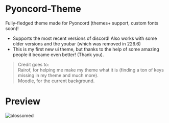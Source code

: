 # Pyoncord-Theme

Fully-fledged theme made for Pyoncord (themes+ support, custom fonts soon)! 
- Supports the most recent versions of discord! Also works with some older versions and the youbar (which was removed in 226.6)
- This is my first new ui theme, but thanks to the help of some amazing people it became even better! (Thank you).


> Credit goes to: <br>
> Rairof, for helping me make my theme what it is (finding a ton of keys missing in my theme and much more). <br>
> Moodle, for the current background.


# Preview
![blossomed](https://github.com/rennpy/pyontheme/assets/158360149/912edfae-c7aa-41b2-81c4-6359261f3a2a)




